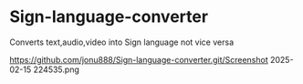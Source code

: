 # Sign-language-converter
Converts text,audio,video into Sign language not vice versa




https://github.com/jonu888/Sign-language-converter.git/Screenshot 2025-02-15 224535.png


